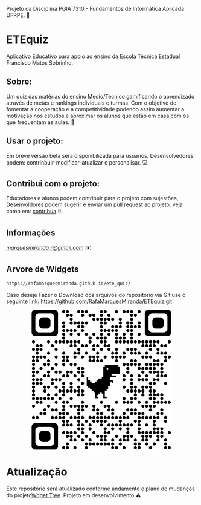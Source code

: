 
Projeto da Disciplina PGIA 7310 - Fundamentos de Informática Aplicada UFRPE. 🧐
# ETEquiz
Aplicativo Educativo para apoio ao ensino da Escola Técnica Estadual Francisco Matos Sobrinho.


## Sobre:
Um  quiz das matérias do ensino Medio/Tecnico gamificando o aprendizado através de metas e rankings individuais e turmas. Com o objetivo de fomentar a cooperação e a competitividade podendo assim aumentar a motivação nos estudos e aproximar os alunos que estão em casa com os que frequentam as aulas. 📖

## Usar o projeto:
Em breve versão beta sera disponibilizada para usuarios.
Desenvolvedores podem: contrinbuir-modificar-atualizar e personalisar. 💻

## Contribui com o projeto:
Educadores e alunos podem contribuir para o projeto com sujestões, Desenvoldores podem sugerir e enviar um pull request ao projeto.
veja como em: [contribua](https://docs.github.com/pt/github/getting-started-with-github/fork-a-repo) 🖱️

## Informações

*marquesmiranda.r@gmail.com* ✉️

## Arvore de Widgets
	https://rafamarquesmiranda.github.io/ete_quiz/
	


Caso deseje  Fazer o Download dos arquivos do repositório via Git use o seguinte link:
	https://github.com/RafaMarquesMiranda/ETEquiz.git
	<p align ="center">
	<img wigth="20" src="/qrcode_github.com.png">
	</p>
	
# Atualização
Este repositório será atualizado conforme andamento e plano de mudanças do projeto[Wdget Tree](https://rafamarquesmiranda.github.io/ete_quiz/).
	Projeto em desenvolvimento ⚠️


